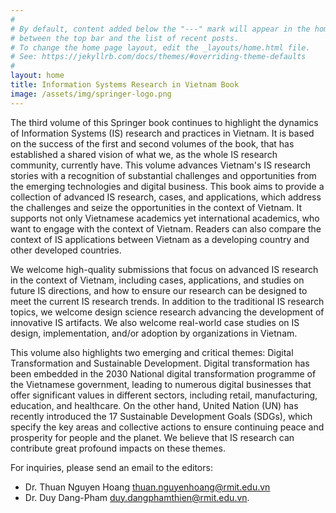 ```yaml
---
#
# By default, content added below the "---" mark will appear in the home page
# between the top bar and the list of recent posts.
# To change the home page layout, edit the _layouts/home.html file.
# See: https://jekyllrb.com/docs/themes/#overriding-theme-defaults
#
layout: home
title: Information Systems Research in Vietnam Book
image: /assets/img/springer-logo.png
---
```


The third volume of this Springer book continues to highlight the dynamics of Information Systems (IS) research and practices in Vietnam. It is based on the success of the first and second volumes of the book, that has established a shared vision of what we, as the whole IS research community, currently have. This volume advances Vietnam's IS research stories with a recognition of substantial challenges and opportunities from the emerging technologies and digital business. This book aims to provide a collection of advanced IS research, cases, and applications, which address the challenges and seize the opportunities in the context of Vietnam. It supports not only Vietnamese academics yet international academics, who want to engage with the context of Vietnam. Readers can also compare the context of IS applications between Vietnam as a developing country and other developed countries. 

We welcome high-quality submissions that focus on advanced IS research in the context of Vietnam, including cases, applications, and studies on future IS directions, and how to ensure our research can be designed to meet the current IS research trends. In addition to the traditional IS research topics, we welcome design science research advancing the development of innovative IS artifacts. We also welcome real-world case studies on IS design, implementation, and/or adoption by organizations in Vietnam. 

This volume also highlights two emerging and critical themes: Digital Transformation and Sustainable Development. Digital transformation has been embedded in the 2030 National digital transformation programme of the Vietnamese government, leading to numerous digital businesses that offer significant values in different sectors, including retail, manufacturing, education, and healthcare. On the other hand, United Nation (UN) has recently introduced the 17 Sustainable Development Goals (SDGs), which specify the key areas and collective actions to ensure continuing peace and prosperity for people and the planet. We believe that IS research can contribute great profound impacts on these themes. 

For inquiries, please send an email to the editors:
- Dr. Thuan Nguyen Hoang [thuan.nguyenhoang@rmit.edu.vn](thuan.nguyenhoang@rmit.edu.vn) 
- Dr. Duy Dang-Pham [duy.dangphamthien@rmit.edu.vn](duy.dangphamthien@rmit.edu.vn).